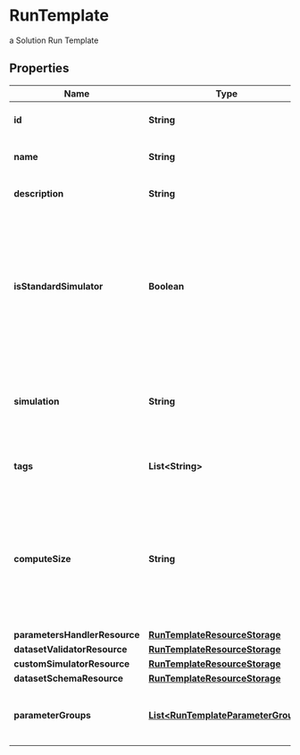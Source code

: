 

# RunTemplate

a Solution Run Template

## Properties

Name | Type | Description | Notes
------------ | ------------- | ------------- | -------------
**id** | **String** | the Solution Run Template id | 
**name** | **String** | the Run Template name | 
**description** | **String** | the Run Template description |  [optional]
**isStandardSimulator** | **Boolean** | whether or not the Run Template use the main standard Simulator directly. False if there is a Custom Simulator set |  [optional] [readonly]
**simulation** | **String** | the simulation name. This information is send to the Simulator |  [optional]
**tags** | **List&lt;String&gt;** | the list of Run Template tags |  [optional]
**computeSize** | **String** | the compute size needed for this Run Template. Standard sizes are basic and highcpu. Default is basic |  [optional]
**parametersHandlerResource** | [**RunTemplateResourceStorage**](RunTemplateResourceStorage.md) |  |  [optional]
**datasetValidatorResource** | [**RunTemplateResourceStorage**](RunTemplateResourceStorage.md) |  |  [optional]
**customSimulatorResource** | [**RunTemplateResourceStorage**](RunTemplateResourceStorage.md) |  |  [optional]
**datasetSchemaResource** | [**RunTemplateResourceStorage**](RunTemplateResourceStorage.md) |  |  [optional]
**parameterGroups** | [**List&lt;RunTemplateParameterGroup&gt;**](RunTemplateParameterGroup.md) | the list of parameters groups for the Run Template |  [optional]




